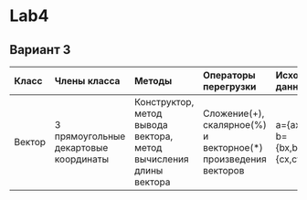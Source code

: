 # Lab4
## Вариант 3
| Класс | Члены класса | Методы | Операторы перегрузки | Исходные данные |Результаты|
|:---------|:---------|:---------|:---------|:---------|:---------:|
| Вектор | 3 прямоугольные декартовые координаты |Конструктор, метод вывода вектора, метод вычисления длины вектора | Сложение(+), скалярное(%) и векторное(*) произведения векторов |a={ax,ay,az},<br>b={bx,by,bz},c={cx,cy,cz}|r=(a+b)%c,<br>t=(a+c)*c,<br>Найти длины исходных и результирующего векторов|
